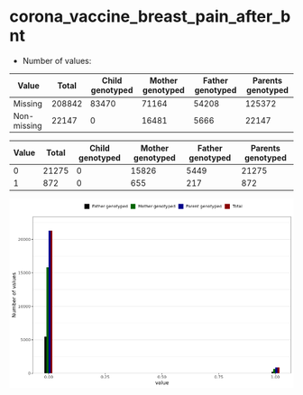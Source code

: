# corona_vaccine_breast_pain_after_bnt
- Number of values:

| Value | Total | Child genotyped | Mother genotyped | Father genotyped | Parents genotyped |
| ----- | ----- | --------------- | ---------------- | ---------------- |---------------- |
| Missing | 208842 | 83470 | 71164 | 54208 | 125372 |
| Non-missing | 22147 | 0 | 16481 | 5666 | 22147 |

| Value | Total | Child genotyped | Mother genotyped | Father genotyped | Parents genotyped |
| ----- | ----- | --------------- | ---------------- | ---------------- |---------------- |
| 0 | 21275 | 0 | 15826 | 5449 | 21275 |
| 1 | 872 | 0 | 655 | 217 | 872 |



![](corona_vaccine_breast_pain_after_bnt_n.png)



